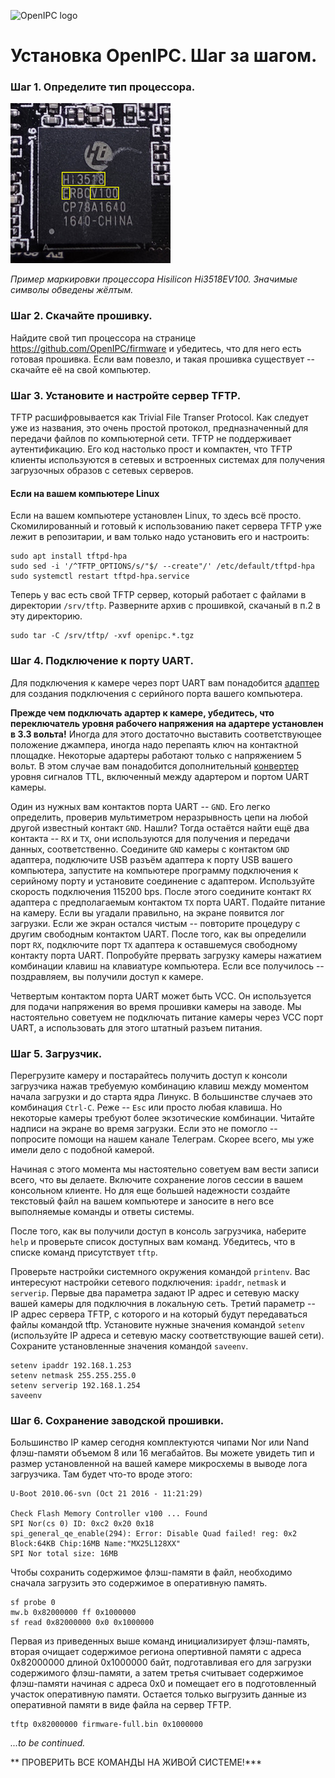 ![OpenIPC logo][logo]

Установка OpenIPC. Шаг за шагом.
================================

### Шаг 1. Определите тип процессора.

![SoC Marking](../images/soc-hisilicon.jpg)

_Пример маркировки процессора Hisilicon Hi3518EV100. Значимые символы обведены жёлтым._

### Шаг 2. Скачайте прошивку.

Найдите свой тип процессора на странице <https://github.com/OpenIPC/firmware>
и убедитесь, что для него есть готовая прошивка. Если вам повезло, и такая прошивка
существует -- скачайте её на свой компьютер.

### Шаг 3. Установите и настройте сервер TFTP.

TFTP расшифровывается как Trivial File Transer Protocol. Как следует уже из
названия, это очень простой протокол, предназначенный для передачи файлов по
компьютерной сети. TFTP не поддерживает аутентификацию. Его код настолько прост
и компактен, что TFTP клиенты используются в сетевых и встроенных системах для
получения загрузочных образов с сетевых серверов.

#### Если на вашем компьютере Linux

Если на вашем компьютере установлен Linux, то здесь всё просто. Скомилированный
и готовый к использованию пакет сервера TFTP уже лежит в репозитарии, и вам
только надо установить его и настроить:

```
sudo apt install tftpd-hpa
sudo sed -i '/^TFTP_OPTIONS/s/"$/ --create"/' /etc/default/tftpd-hpa
sudo systemctl restart tftpd-hpa.service
```

Теперь у вас есть свой TFTP сервер, который работает с файлами в директории
`/srv/tftp`. Разверните архив с прошивкой, скачаный в п.2 в эту директорию.

```
sudo tar -C /srv/tftp/ -xvf openipc.*.tgz
```

### Шаг 4. Подключение к порту UART.

Для подключения к камере через порт UART вам понадобится [адаптер](https://www.google.com/search?q=ftdi+usb+ttl) для создания подключения с серийного порта вашего компьютера.

__Прежде чем подключать адартер к камере, убедитесь, что переключатель уровня рабочего напряжения на адартере установлен в 3.3 вольта!__ Иногда для этого достаточно выставить соответствующее положение джампера, иногда надо перепаять ключ на контактной площадке. Некоторые адартеры работают только с напряжением 5 вольт. В этом случае вам понадобится дополнительный [конвертер](https://google.com/search?q=logic+level+converter+3.3v+5v) уровня сигналов TTL, включенный между адартером и портом UART камеры.

Один из нужных вам контактов порта UART -- `GND`. Его легко определить, проверив мультиметром неразрывность цепи на любой другой известный контакт `GND`. Нашли? Тогда остаётся найти ещё два контакта -- `RX` и `TX`, они используются для получения и передачи данных, соответственно. Соедините `GND` камеры с контактом `GND` адаптера, подключите USB разъём адаптера к порту USB вашего компьютера, запустите на компьютере программу подключения к серийному порту и установите соединение с адаптером. Используйте скорость подключения 115200 bps. После этого соедините контакт `RX` адаптера с предполагаемым контактом `TX` порта UART. Подайте питание на камеру. Если вы угадали правильно, на экране появится лог загрузки. Если же экран остался чистым -- повторите процедуру с другим свободным контактом UART. После того, как вы определили порт `RX`, подключите порт `TX` адаптера к оставшемуся свободному контакту порта UART. Попробуйте прервать загрузку камеры нажатием комбинации клавиш на клавиатуре компьютера. Если все получилось -- поздравляем, вы получили доступ к камере.

Четвертым контактом порта UART может быть VCC. Он используется для подачи напряжения во время прошивки камеры на заводе. Мы настоятельно советуем не подключать питание камеры через VCC порт UART, а использовать для этого штатный разъем питания.

### Шаг 5. Загрузчик.

Перегрузите камеру и постарайтесь получить доступ к консоли загрузчика нажав требуемую комбинацию клавиш между моментом начала загрузки и до старта ядра Линукс. В большинстве случаев это комбинация `Ctrl-C`. Реже -- `Esc` или просто любая клавиша. Но некоторые камеры требуют более экзотические комбинации. Читайте надписи на экране во время загрузки. Если это не помогло -- попросите помощи на нашем канале Телеграм. Скорее всего, мы уже имели дело с подобной камерой.

Начиная с этого момента мы настоятельно советуем вам вести записи всего, что вы делаете. Включите сохранение логов сессии в вашем консольном клиенте. Но для еще большей надежности создайте текстовый файл на вашем компьютере и заносите в него все выполняемые команды и ответы системы.

После того, как вы получили доступ в консоль загрузчика, наберите `help` и проверьте список доступных вам команд. Убедитесь, что в списке команд присутствует `tftp`.

Проверьте настройки системного окружения командой `printenv`. Вас интересуют настройки сетевого подключения: `ipaddr`, `netmask` и  `serverip`. Первые два параметра задают IP адрес и сетевую маску вашей камеры для подключния в локальную сеть. Третий параметр -- IP адрес сервера TFTP, с которого и на который будут передаваться файлы командой tftp. Установите нужные значения командой `setenv` (используйте IP адреса и сетевую маску соответствующие вашей сети). Сохраните установленные значения командой `saveenv`.

```
setenv ipaddr 192.168.1.253
setenv netmask 255.255.255.0
setenv serverip 192.168.1.254
saveenv
```

### Шаг 6. Сохранение заводской прошивки.

Большинство IP камер сегодня комплектуются чипами Nor или Nand флэш-памяти объемом 8 или 16 мегабайтов. Вы можете увидеть тип и размер установленной на вашей камере микросхемы в выводе лога загрузчика. Там будет что-то вроде этого:

```
U-Boot 2010.06-svn (Oct 21 2016 - 11:21:29)

Check Flash Memory Controller v100 ... Found
SPI Nor(cs 0) ID: 0xс2 0x20 0x18
spi_general_qe_enable(294): Error: Disable Quad failed! reg: 0x2
Block:64KB Chip:16MB Name:"MX25L128XX"
SPI Nor total size: 16MB
```

Чтобы сохранить содержимое флэш-памяти в файл, необходимо сначала загрузить это содержимое в оперативную память.

```
sf probe 0
mw.b 0x82000000 ff 0x1000000
sf read 0x82000000 0x0 0x1000000
```

Первая из приведенных выше команд инициализирует флэш-память, вторая очищает содержимое региона опертивной памяти с адреса 0x82000000 длиной 0x1000000 байт, подготавливая его для загрузки содержимого флэш-памяти, а затем третья считывает содержимое флэш-памяти начиная с адреса 0x0 и помещает его в подготовленный участок оперативную памяти. Остается только выгрузить данные из оперативной памяти в виде файла на сервер TFTP.

```
tftp 0x82000000 firmware-full.bin 0x1000000
```


_...to be continued._


** ПРОВЕРИТЬ ВСЕ КОМАНДЫ НА ЖИВОЙ СИСТЕМЕ!***


[logo]: https://cdn.themactep.com/images/logo_openipc.png
